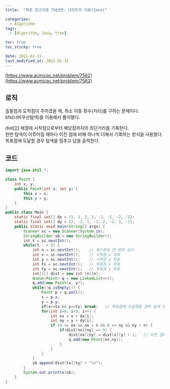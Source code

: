 ```yaml
---
title:  "백준 알고리즘 7562번: 나이트의 이동(Java)"

categories: 
  - Algorithm
tags: 
  - [Algorithm, Java, tree]

toc: true
toc_sticky: true

date: 2021-01-31
last_modified_at: 2021-01-31
---
```


[https://www.acmicpc.net/problem/7562](https://www.acmicpc.net/problem/7562)

## 로직

출발점과 도착점이 주어졌을 때, 최소 이동 횟수(거리)를 구하는 문제이다.   
bfs(너비우선탐색)를 이용해서 풀이했다.   

dist[][] 배열에 시작점으로부터 해당점까지의 최단거리를 기록한다.   
한번 탐색이 이루어질 때마다 이전 점에 비해 하나씩 더해서 기록하는 방식을 사용했다.   
목표점에 도달할 경우 탐색을 멈추고 답을 출력한다.

## 코드

```java
import java.util.*;

class Point {
    int x, y;
    public Point(int x, int y) {
        this.x = x;
        this.y = y;
    }
}
public class Main {
    static final int[] dx = {1, 1, 2, 2, -1, -1, -2, -2};
    static final int[] dy = {2, -2, 1, -1, 2, -2, 1, -1};
    public static void main(String[] args) {
        Scanner sc = new Scanner(System.in);
        StringBuilder sb = new StringBuilder();
        int t = sc.nextInt();
        while(t-- > 0) {
            int n = sc.nextInt();    // 체스판의 한 변의 길이
            int x = sc.nextInt();    // 시작점 x 좌표
            int y = sc.nextInt();    // 시작점 y 좌표
            int tx = sc.nextInt();   // 목표점 x 좌표
            int ty = sc.nextInt();   // 목표점 y 좌표
            int[][] dist = new int [n][n];
            Queue<Point> q = new LinkedList<>();
            q.add(new Point(x, y));
            while(!q.isEmpty()) {
                Point p = q.poll();
                x = p.x;
                y = p.y;
                if(x==tx && y==ty) break;   // 목표점에 도달했을 경우 탐색 종료
                for(int i=0; i<8; i++) {
                    int nx = x + dx[i];
                    int ny = y + dy[i];
                    if (0 <= nx && nx < n && 0 <= ny && ny < n) {
                        if(dist[nx][ny] == 0) {
                            dist[nx][ny] = dist[x][y] + 1;   // 이전 점에 비해 거리 1 증가
                            q.add(new Point(nx,ny));
                        }
                    }
                }
            }
            sb.append(dist[tx][ty] + "\n");
        }
        System.out.println(sb);
    }
}
```